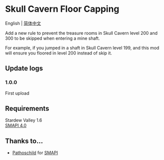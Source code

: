 ﻿# Skull Cavern Floor Capping

English | [简体中文](README_zh.md)

Add a new rule to prevent the treasure rooms in Skull Cavern level 200 and 300 to be skipped when entering a mine shaft. 

For example, if you jumped in a shaft in Skull Cavern level 199, and this mod will ensure you floored in level 200 instead of skip it. 

## Update logs

### 1.0.0

First upload

## Requirements
Stardew Valley 1.6  
[SMAPI 4.0](https://smapi.io)

## Thanks to...
* [Pathoschild](https://github.com/Pathoschild) for [SMAPI](https://github.com/Pathoschild/SMAPI)
